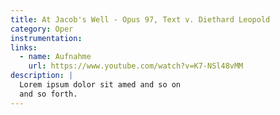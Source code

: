 ```yaml
---
title: At Jacob's Well - Opus 97, Text v. Diethard Leopold
category: Oper
instrumentation:
links:
  - name: Aufnahme
    url: https://www.youtube.com/watch?v=K7-NSl48vMM
description: |
  Lorem ipsum dolor sit amed and so on
  and so forth.
---
```

